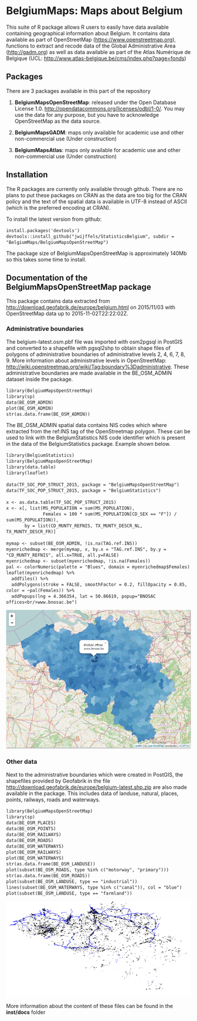 # BelgiumMaps: Maps about Belgium

This suite of R package allows R users to easily have data available containing geographical information about Belgium. It contains data available as part of OpenStreetMap (https://www.openstreetmap.org), functions to extract and recode data of the Global Administrative Area (http://gadm.org) as well as data available as part of the  Atlas Numérique de Belgique (UCL: http://www.atlas-belgique.be/cms/index.php?page=fonds)

## Packages

There are 3 packages available in this part of the repository

1. **BelgiumMapsOpenStreetMap**: released under the Open Database License 1.0. http://opendatacommons.org/licenses/odbl/1-0/. You may use the data for any purpose, but you have to acknowledge OpenStreetMap as the data source.

2. **BelgiumMapsGADM**: maps only available for academic use and other non-commercial use (Under construction)

3. **BelgiumMapsAtlas**: maps only available for academic use and other non-commercial use (Under construction)

## Installation

The R packages are currently only available through github. There are no plans to put these packages on CRAN as the data are too big for the CRAN policy and the text of the spatial data is available in UTF-8 instead of ASCII (which is the preferred encoding at CRAN).


To install the latest version from github:
```
install.packages('devtools')
devtools::install_github("jwijffels/StatisticsBelgium", subdir = "BelgiumMaps/BelgiumMapsOpenStreetMap")
```
The package size of BelgiumMapsOpenStreetMap is approximately 140Mb so this takes some time to install.

## Documentation of the BelgiumMapsOpenStreetMap package

This package contains data extracted from http://download.geofabrik.de/europe/belgium.html on 2015/11/03 with OpenStreetMap data up to 2015-11-02T22:22:02Z.

### Administrative boundaries

The belgium-latest.osm.pbf file was imported with osm2pgsql in PostGIS and converted to a shapefile with pgsql2shp to obtain shape files of polygons of administrative boundaries of administrative levels 2, 4, 6, 7, 8, 9. More information about administrative levels in OpenStreetMap: http://wiki.openstreetmap.org/wiki/Tag:boundary%3Dadministrative.
These administrative boundaries are made available in the BE_OSM_ADMIN dataset inside the package.

```
library(BelgiumMapsOpenStreetMap)
library(sp)
data(BE_OSM_ADMIN) 
plot(BE_OSM_ADMIN)
str(as.data.frame(BE_OSM_ADMIN))
```

The BE_OSM_ADMIN spatial data contains NIS codes which where extracted from the ref:INS tag of the OpenStreetmap polygon. These can be used to link with the BelgiumStatistics NIS code identifier which is present in the data of the BelgiumStatistics package. Example shown below.

```
library(BelgiumStatistics)
library(BelgiumMapsOpenStreetMap)
library(data.table)
library(leaflet)

data(TF_SOC_POP_STRUCT_2015, package = "BelgiumMapsOpenStreetMap")
data(TF_SOC_POP_STRUCT_2015, package = "BelgiumStatistics")

x <- as.data.table(TF_SOC_POP_STRUCT_2015)
x <- x[, list(MS_POPULATION = sum(MS_POPULATION),
              Females = 100 * sum(MS_POPULATION[CD_SEX == "F"]) / sum(MS_POPULATION)),
       by = list(CD_MUNTY_REFNIS, TX_MUNTY_DESCR_NL, TX_MUNTY_DESCR_FR)]

mymap <- subset(BE_OSM_ADMIN, !is.na(TAG.ref.INS))
myenrichedmap <- merge(mymap, x, by.x = "TAG.ref.INS", by.y = "CD_MUNTY_REFNIS", all.x=TRUE, all.y=FALSE)
myenrichedmap <- subset(myenrichedmap, !is.na(Females))
pal <- colorNumeric(palette = "Blues", domain = myenrichedmap$Females)
leaflet(myenrichedmap) %>%
  addTiles() %>%
  addPolygons(stroke = FALSE, smoothFactor = 0.2, fillOpacity = 0.85, color = ~pal(Females)) %>%
  addPopups(lng = 4.366354, lat = 50.86619, popup="BNOSAC offices<br/>www.bnosac.be")
```

![OSM example](img/osm_example.png)


### Other data

Next to the administrative boundaries which were created in PostGIS, the shapefiles provided by Geofabrik in the file http://download.geofabrik.de/europe/belgium-latest.shp.zip are also made available in the package.
This includes data of landuse, natural, places, points, railways, roads and waterways.

```
library(BelgiumMapsOpenStreetMap)
library(sp)
data(BE_OSM_PLACES)
data(BE_OSM_POINTS)
data(BE_OSM_RAILWAYS)
data(BE_OSM_ROADS)
data(BE_OSM_WATERWAYS)
plot(BE_OSM_RAILWAYS)
plot(BE_OSM_WATERWAYS)
str(as.data.frame(BE_OSM_LANDUSE))
plot(subset(BE_OSM_ROADS, type %in% c("motorway", "primary")))
str(as.data.frame(BE_OSM_ROADS))
plot(subset(BE_OSM_LANDUSE, type == "industrial"))
lines(subset(BE_OSM_WATERWAYS, type %in% c("canal")), col = "blue")
plot(subset(BE_OSM_LANDUSE, type == "farmland"))
```
![OSM example](img/osm_industrial.png)

More information about the content of these files can be found in the **inst/docs** folder

